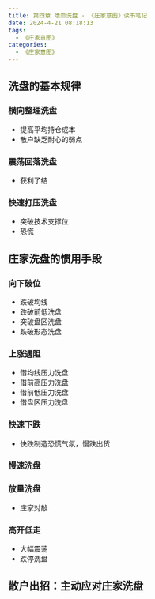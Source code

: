 ```yaml
---
title: 第四章 嗜血洗盘 - 《庄家意图》读书笔记
date: 2024-4-21 08:18:13
tags:
  - 《庄家意图》
categories:
  - 《庄家意图》
---
```


## 洗盘的基本规律

### 横向整理洗盘

- 提高平均持仓成本
- 散户缺乏耐心的弱点

### 震荡回落洗盘

- 获利了结

### 快速打压洗盘

- 突破技术支撑位
- 恐慌

## 庄家洗盘的惯用手段

### 向下破位

- 跌破均线
- 跌破前低洗盘
- 突破盘区洗盘
- 跌破形态洗盘

### 上涨遇阻

- 借均线压力洗盘
- 借前高压力洗盘
- 借前低压力洗盘
- 借盘区压力洗盘

### 快速下跌

- 快跌制造恐慌气氛，慢跌出货

### 慢速洗盘

### 放量洗盘

- 庄家对敲

### 高开低走

- 大幅震荡
- 跌停洗盘

## 散户出招：主动应对庄家洗盘
